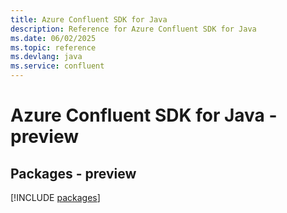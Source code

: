 ```yaml
---
title: Azure Confluent SDK for Java
description: Reference for Azure Confluent SDK for Java
ms.date: 06/02/2025
ms.topic: reference
ms.devlang: java
ms.service: confluent
---
```

# Azure Confluent SDK for Java - preview
## Packages - preview
[!INCLUDE [packages](confluent-index.md)]